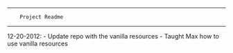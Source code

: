 ---------------------------------------------
		Project Readme
---------------------------------------------

12-20-2012:
	- Update repo with the vanilla resources
	- Taught Max how to use vanilla resources

